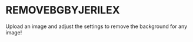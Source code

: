 # REMOVEBGBYJERILEX

Upload an image and adjust the settings to remove the background for any image!
